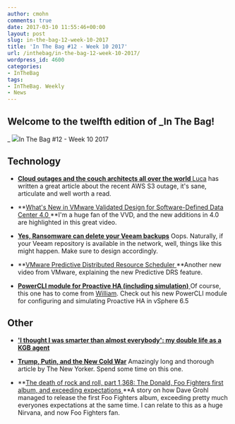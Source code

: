 ```yaml
---
author: cmohn
comments: true
date: 2017-03-10 11:55:46+00:00
layout: post
slug: in-the-bag-12-week-10-2017
title: 'In The Bag #12 - Week 10 2017'
url: /inthebag/in-the-bag-12-week-10-2017/
wordpress_id: 4600
categories:
- InTheBag
tags:
- InTheBag. Weekly
- News
---
```


## Welcome to the twelfth edition of _In The Bag!
_
[![](http://vninja.net/wordpress/wp-content/uploads/2017/03/joao-rocha-219808-644x429.jpg)](https://unsplash.com/@joaoplrocha)In The Bag #12 - Week 10 2017




## Technology





 	
  * **[Cloud outages and the couch architects all over the world
](http://www.virtualtothecore.com/en/cloud-outages-and-the-couch-architects-all-over-the-world/)**[Luca](http://twitter.com/dellock6) has written a great article about the recent AWS S3 outage, it's sane, articulate and well worth a read.

 	
  * **[What's New in VMware Validated Design for Software-Defined Data Center 4.0
](https://www.youtube.com/watch?v=U01POpwnzlo&feature=youtu.be)**I'm a huge fan of the VVD, and the new additions in 4.0 are highlighted in this great video.

 	
  * [**Yes, Ransomware can delete your Veeam backups**](https://forums.veeam.com/veeam-backup-replication-f2/yes-ransomware-can-delete-your-veeam-backups-t41500.html#.WL3satRok_4.twitter)
Oops. Naturally, if your Veeam repository is available in the network, well, things like this might happen. Make sure to design accordingly.

 	
  * **[VMware Predictive Distributed Resource Scheduler
](https://www.youtube.com/watch?v=lQmnKgJhUJs&feature=youtu.be)**Another new video from VMware, explaining the new Predictive DRS feature.

 	
  * [**PowerCLI module for Proactive HA (including simulation)**
](http://www.virtuallyghetto.com/2017/03/powercli-module-for-proactive-ha-including-simulation.html)Of course, this one has to come from [William](https://twitter.com/lamw). Check out his new PowerCLI module for configuring and simulating Proactive HA in vSphere 6.5




## Other





 	
  * [**'I thought I was smarter than almost everybody': my double life as a KGB agent**](https://www.theguardian.com/world/2017/feb/11/thought-smarter-everybody-kgb-spy-jack-barsky)

 	
  * [**Trump, Putin, and the New Cold War**](http://www.newyorker.com/magazine/2017/03/06/trump-putin-and-the-new-cold-war)
Amazingly long and thorough article by The New Yorker. Spend some time on this one.

 	
  * **[The death of rock and roll, part 1,368: The Donald, Foo Fighters first album, and exceeding expectations
](http://nicktyrone.com/foo-fighters-first-album-moment-pop-culture-worth-holding-onto/)**A story on how Dave Grohl managed to release the first Foo Fighters album, exceeding pretty much everyones expectations at the same time. I can relate to this as a huge Nirvana, and now Foo Fighters fan.


